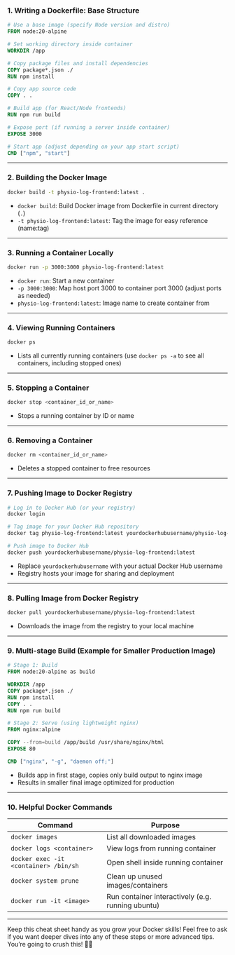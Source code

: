 ### 1. Writing a Dockerfile: Base Structure

```Dockerfile
# Use a base image (specify Node version and distro)
FROM node:20-alpine

# Set working directory inside container
WORKDIR /app

# Copy package files and install dependencies
COPY package*.json ./
RUN npm install

# Copy app source code
COPY . .

# Build app (for React/Node frontends)
RUN npm run build

# Expose port (if running a server inside container)
EXPOSE 3000

# Start app (adjust depending on your app start script)
CMD ["npm", "start"]
```

---

### 2. Building the Docker Image

```bash
docker build -t physio-log-frontend:latest .
```

- `docker build`: Build Docker image from Dockerfile in current directory (`.`)
- `-t physio-log-frontend:latest`: Tag the image for easy reference (name:tag)

---

### 3. Running a Container Locally

```bash
docker run -p 3000:3000 physio-log-frontend:latest
```

- `docker run`: Start a new container
- `-p 3000:3000`: Map host port 3000 to container port 3000 (adjust ports as needed)
- `physio-log-frontend:latest`: Image name to create container from

---

### 4. Viewing Running Containers

```bash
docker ps
```

- Lists all currently running containers (use `docker ps -a` to see all containers, including stopped ones)

---

### 5. Stopping a Container

```bash
docker stop <container_id_or_name>
```

- Stops a running container by ID or name

---

### 6. Removing a Container

```bash
docker rm <container_id_or_name>
```

- Deletes a stopped container to free resources

---

### 7. Pushing Image to Docker Registry

```bash
# Log in to Docker Hub (or your registry)
docker login

# Tag image for your Docker Hub repository
docker tag physio-log-frontend:latest yourdockerhubusername/physio-log-frontend:latest

# Push image to Docker Hub
docker push yourdockerhubusername/physio-log-frontend:latest
```

- Replace `yourdockerhubusername` with your actual Docker Hub username
- Registry hosts your image for sharing and deployment

---

### 8. Pulling Image from Docker Registry

```bash
docker pull yourdockerhubusername/physio-log-frontend:latest
```

- Downloads the image from the registry to your local machine

---

### 9. Multi-stage Build (Example for Smaller Production Image)

```Dockerfile
# Stage 1: Build
FROM node:20-alpine as build

WORKDIR /app
COPY package*.json ./
RUN npm install
COPY . .
RUN npm run build

# Stage 2: Serve (using lightweight nginx)
FROM nginx:alpine

COPY --from=build /app/build /usr/share/nginx/html
EXPOSE 80

CMD ["nginx", "-g", "daemon off;"]
```

- Builds app in first stage, copies only build output to nginx image
- Results in smaller final image optimized for production

---

### 10. Helpful Docker Commands

| Command                               | Purpose                                           |
| ------------------------------------- | ------------------------------------------------- |
| `docker images`                       | List all downloaded images                        |
| `docker logs <container>`             | View logs from running container                  |
| `docker exec -it <container> /bin/sh` | Open shell inside running container               |
| `docker system prune`                 | Clean up unused images/containers                 |
| `docker run -it <image>`              | Run container interactively (e.g. running ubuntu) |

---

Keep this cheat sheet handy as you grow your Docker skills!
Feel free to ask if you want deeper dives into any of these steps or more advanced tips. You’re going to crush this! 💪🐳
